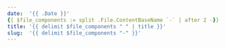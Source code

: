 ```yaml
---
date:  '{{ .Date }}'
{{ $file_components := split .File.ContentBaseName `-` | after 2 -}}
title: '{{ delimit $file_components " " | title }}'
slug:  '{{ delimit $file_components "-" }}'
---
```

